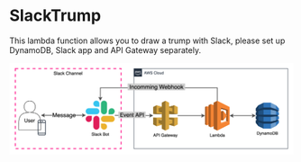 # SlackTrump
This lambda function allows you to draw a trump with Slack, please set up DynamoDB, Slack app and API Gateway separately.

![compose](./img/slackBot.png)
